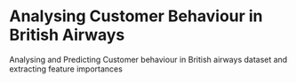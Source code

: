 # Analysing Customer Behaviour in British Airways
Analysing and Predicting Customer behaviour in British airways dataset and extracting feature importances
